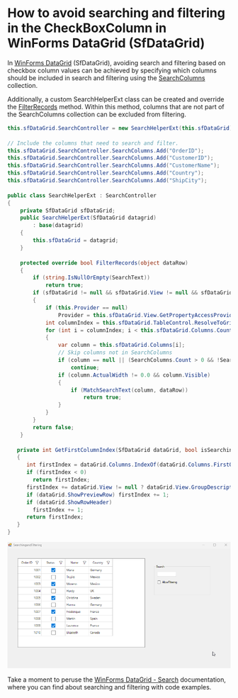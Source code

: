 # How to avoid searching and filtering in the CheckBoxColumn in WinForms DataGrid (SfDataGrid)

In [WinForms DataGrid](https://www.syncfusion.com/winforms-ui-controls/datagrid) (SfDataGrid), avoiding search and filtering based on checkbox column values can be achieved by specifying which columns should be included in search and filtering using the [SearchColumns](https://help.syncfusion.com/cr/windowsforms/Syncfusion.WinForms.DataGrid.SearchController.html#Syncfusion_WinForms_DataGrid_SearchController_SearchColumns) collection.

Additionally, a custom SearchHelperExt class can be created and override the [FilterRecords](https://help.syncfusion.com/cr/windowsforms/Syncfusion.WinForms.DataGrid.SearchController.html#Syncfusion_WinForms_DataGrid_SearchController_FilterRecords_System_Object_) method. Within this method, columns that are not part of the SearchColumns collection can be excluded from filtering.
 
 ```csharp
 this.sfDataGrid.SearchController = new SearchHelperExt(this.sfDataGrid);

 // Include the columns that need to search and filter.
 this.sfDataGrid.SearchController.SearchColumns.Add("OrderID");
 this.sfDataGrid.SearchController.SearchColumns.Add("CustomerID");
 this.sfDataGrid.SearchController.SearchColumns.Add("CustomerName");
 this.sfDataGrid.SearchController.SearchColumns.Add("Country");
 this.sfDataGrid.SearchController.SearchColumns.Add("ShipCity");

 public class SearchHelperExt : SearchController
 {
     private SfDataGrid sfDataGrid;
     public SearchHelperExt(SfDataGrid datagrid)
         : base(datagrid)
     {
         this.sfDataGrid = datagrid;
     }

     protected override bool FilterRecords(object dataRow)
     {
         if (string.IsNullOrEmpty(SearchText))
             return true;
         if (sfDataGrid != null && sfDataGrid.View != null && sfDataGrid.TableControl != null && sfDataGrid.Columns != null)
         {
             if (this.Provider == null)
                 Provider = this.sfDataGrid.View.GetPropertyAccessProvider();
             int columnIndex = this.sfDataGrid.TableControl.ResolveToGridVisibleColumnIndex(this.GetFirstColumnIndex(this.sfDataGrid, true));
             for (int i = columnIndex; i < this.sfDataGrid.Columns.Count; i++)
             {
                 var column = this.sfDataGrid.Columns[i];
                 // Skip columns not in SearchColumns
                 if (column == null || (SearchColumns.Count > 0 && !SearchColumns.Contains(column.MappingName)))
                     continue;
                 if (column.ActualWidth != 0.0 && column.Visible)
                 {
                     if (MatchSearchText(column, dataRow))
                         return true;
                 }
             }
         }   
         return false;
     }

    private int GetFirstColumnIndex(SfDataGrid dataGrid, bool isSearching = false)
    {
       int firstIndex = dataGrid.Columns.IndexOf(dataGrid.Columns.FirstOrDefault(x => x.Visible && x.Width != 0d && (x.AllowFocus || isSearching)));
       if (firstIndex < 0)
         return firstIndex;
       firstIndex += dataGrid.View != null ? dataGrid.View.GroupDescriptions.Count : 0;
       if (dataGrid.ShowPreviewRow) firstIndex += 1;
       if (dataGrid.ShowRowHeader)
         firstIndex += 1;
       return firstIndex;
    }
 } 
 ```
![GridCheckBoxColumnFiltering](GridCheckBoxColumnFiltering.gif)

Take a moment to peruse the [WinForms DataGrid - Search](https://help.syncfusion.com/windowsforms/datagrid/search) documentation, where you can find about searching and filtering with code examples.